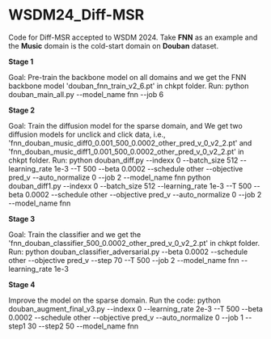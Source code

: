 # WSDM24_Diff-MSR
Code for Diff-MSR accepted to WSDM 2024. Take **FNN** as an example and the **Music** domain is the cold-start domain on **Douban** dataset.

**Stage 1**

Goal: Pre-train the backbone model on all domains and we get the FNN backbone model 'douban_fnn_train_v2_6.pt' in chkpt folder.
Run: python douban_main_all.py --model_name fnn --job 6

**Stage 2**

Goal: Train the diffusion model for the sparse domain, and We get two diffusion models for unclick and click data, i.e., 'fnn_douban_music_diff0_0.001_500_0.0002_other_pred_v_0_v2_2.pt' and 'fnn_douban_music_diff1_0.001_500_0.0002_other_pred_v_0_v2_2.pt' in chkpt folder.
Run: python douban_diff.py --indexx 0 --batch_size 512 --learning_rate 1e-3 --T 500 --beta 0.0002 --schedule other --objective pred_v --auto_normalize 0 --job 2 --model_name fnn
python douban_diff1.py --indexx 0 --batch_size 512 --learning_rate 1e-3 --T 500 --beta 0.0002 --schedule other --objective pred_v --auto_normalize 0 --job 2 --model_name fnn

**Stage 3**

Goal: Train the classifier and we get the 'fnn_douban_classifier_500_0.0002_other_pred_v_0_v2_2.pt' in chkpt folder.
Run: python douban_classifier_adversarial.py --beta 0.0002 --schedule other --objective pred_v --step 70 --T 500 --job 2 --model_name fnn --learning_rate 1e-3

**Stage 4**

Improve the model on the sparse domain. Run the code:
python douban_augment_final_v3.py --indexx 0 --learning_rate 2e-3 --T 500 --beta 0.0002 --schedule other --objective pred_v --auto_normalize 0 --job 1 --step1 30 --step2 50 --model_name fnn

